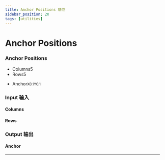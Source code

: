 ```yaml
---
title: Anchor Positions 锚位
sidebar_position: 20
tags: [utilities]
---
```


# Anchor Positions

<div className="patch-container">
    <div className="patch processor">
        <h3>Anchor Positions</h3>
        <ul className="inputs">
            <li>Columns<span>5</span></li>
            <li>Rows<span>5</span></li>
        </ul>
        <ul className="outputs">
            <li>Anchor<small>X<span>0.1</span>Y<span>0.1</span></small></li>    
        </ul>
    </div>
</div>

<div className="port-descriptions">
<div className="inputs">

### Input 输入

#### Columns

#### Rows


</div>
<div className="outputs">

### Output 输出

#### Anchor


</div>
</div>



------
